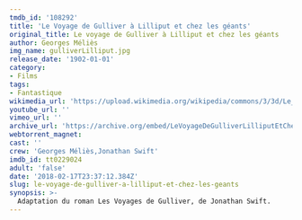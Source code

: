 ```yaml
---
tmdb_id: '108292'
title: 'Le Voyage de Gulliver à Lilliput et chez les géants'
original_title: Le voyage de Gulliver à Lilliput et chez les géants
author: Georges Méliès
img_name: gulliverLilliput.jpg
release_date: '1902-01-01'
category:
- Films
tags: 
- Fantastique
wikimedia_url: 'https://upload.wikimedia.org/wikipedia/commons/3/3d/Le_Voyage_de_Gulliver_%C3%A0_Lilliput_et_chez_les_g%C3%A9ants_%281902%29.ogv'
youtube_url: ''
vimeo_url: ''
archive_url: 'https://archive.org/embed/LeVoyageDeGulliverLilliputEtChezLesGGants'
webtorrent_magnet:
cast: ''
crew: 'Georges Méliès,Jonathan Swift'
imdb_id: tt0229024
adult: 'false'
date: '2018-02-17T23:37:12.384Z'
slug: le-voyage-de-gulliver-a-lilliput-et-chez-les-geants
synopsis: >-
  Adaptation du roman Les Voyages de Gulliver, de Jonathan Swift.
---
```

